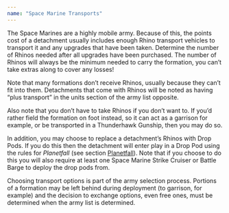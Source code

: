 ```yaml
---
name: "Space Marine Transports"
---
```

The Space Marines are a highly mobile army. Because of this, the points cost of a detachment usually includes enough Rhino transport vehicles to transport it and any upgrades that have been taken. Determine the number of Rhinos needed after all upgrades have been purchased. The number of Rhinos will always be the minimum needed to carry the formation, you can&rsquo;t take extras along to cover any losses!

Note that many formations don’t receive Rhinos, usually because they can&rsquo;t fit into them. Detachments that come with Rhinos will be noted as having <q>plus transport</q> in the units section of the army list opposite.

Also note that you don&rsquo;t have to take Rhinos if you don&rsquo;t want to. If you&rsquo;d rather field the formation on foot instead, so it can act as a garrison for example, or be transported in a Thunderhawk Gunship, then you may do so.

In addition, you may choose to replace a detachment&rsquo;s Rhinos with Drop Pods. If you do this then the detachment will enter play in a Drop Pod using the rules for _Planetfall_ (see section [Planetfall](/tournament-pack/#planetfall)). Note that if you choose to do this you will also require at least one Space Marine Strike Cruiser or Battle Barge to deploy the drop pods from.

Choosing transport options is part of the army selection process. Portions of a formation may be left behind during deployment (to garrison, for example) and the decision to exchange options, even free ones, must be determined when the army list is determined.